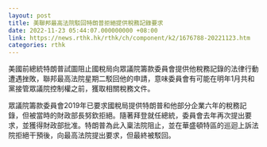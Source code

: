```yaml
---
layout: post
title: 美聯邦最高法院駁回特朗普拒絕提供稅務記錄要求
date: 2022-11-23 05:44:07.000000000 +08:00
link: https://news.rthk.hk/rthk/ch/component/k2/1676788-20221123.htm
categories: rthk
---
```


美國前總統特朗普試圖阻止國稅局向眾議院籌款委員會提供他稅務記錄的法律行動遭遇挫敗，聯邦最高法院星期二駁回他的申請，意味委員會有可能在明年1月共和黨接管眾議院控制權之前，獲取相關稅務文件。

眾議院籌款委員會2019年已要求國稅局提供特朗普和他部分企業六年的稅務記錄，但被當時的財政部長努欽拒絕。隨著拜登就任總統，委員會去年再次提出要求，並獲得財政部批准。特朗普為此入稟法院阻止，並在華盛頓特區的巡迴上訴法院拒絕干預後，向最高法院提出要求，但最終被駁回。
